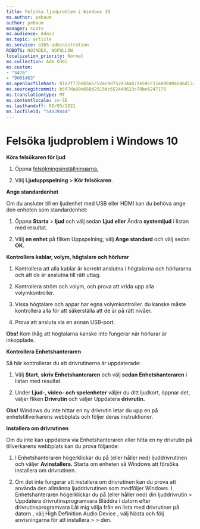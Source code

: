 ```yaml
---
title: Felsöka ljudproblem i Windows 10
ms.author: pebaum
author: pebaum
manager: scotv
ms.audience: Admin
ms.topic: article
ms.service: o365-administration
ROBOTS: NOINDEX, NOFOLLOW
localization_priority: Normal
ms.collection: Adm_O365
ms.custom:
- "3476"
- "9001463"
ms.openlocfilehash: 81a7f77bd6565c52ec9d752934a872e59cc11e89b90a646d17c3549d72e8a69f
ms.sourcegitcommit: b5f7da89a650d2915dc652449623c78be6247175
ms.translationtype: MT
ms.contentlocale: sv-SE
ms.lasthandoff: 08/05/2021
ms.locfileid: "54039444"
---
```

# <a name="troubleshooting-audio-issues-in-windows-10"></a>Felsöka ljudproblem i Windows 10

**Köra felsökaren för ljud**

1.  Öppna [felsökningsinställningarna.](ms-settings:troubleshoot)

2.  Välj **Ljuduppspelning**  >  **Kör felsökaren**.

**Ange standardenhet**

Om du ansluter till en ljudenhet med USB eller HDMI kan du behöva ange den enheten som standardenhet:

1. Öppna **Starta**  >  **ljud** och välj sedan **Ljud eller** Ändra **systemljud** i listan med resultat.

2.  Välj **en enhet** på fliken Uppspelning, välj **Ange standard** och välj sedan **OK.**

**Kontrollera kablar, volym, högtalare och hörlurar**

1. Kontrollera att alla kablar är korrekt anslutna i högtalarna och hörlurarna och att de är anslutna till rätt uttag.

2. Kontrollera ström och volym, och prova att vrida upp alla volymkontroller.

3. Vissa högtalare och appar har egna volymkontroller. du kanske måste kontrollera alla för att säkerställa att de är på rätt nivåer.

4. Prova att ansluta via en annan USB-port.

**Obs!** Kom ihåg att högtalarna kanske inte fungerar när hörlurar är inkopplade.

**Kontrollera Enhetshanteraren**

Så här kontrollerar du att drivrutinerna är uppdaterade:

1. Välj **Start**, **skriv Enhetshanteraren** och välj **sedan Enhetshanteraren** i listan med resultat.

2. Under **Ljud-, video- och spelenheter** väljer du ditt ljudkort, öppnar det, väljer fliken **Drivrutin** och väljer Uppdatera **drivrutin.**

**Obs!** Windows du inte hittar en ny drivrutin letar du upp en på enhetstillverkarens webbplats och följer deras instruktioner.

**Installera om drivrutinen**

Om du inte kan uppdatera via Enhetshanteraren eller hitta en ny drivrutin på tillverkarens webbplats kan du prova följande:

1. I Enhetshanteraren högerklickar du på (eller håller ned) ljuddrivrutinen och väljer **Avinstallera.** Starta om enheten så Windows att försöka installera om drivrutinen.

2. Om det inte fungerar att installera om drivrutinen kan du prova att använda den allmänna ljuddrivrutinen som medföljer Windows. I Enhetshanteraren högerklickar du på (eller håller ned) din ljuddrivrutin > Uppdatera drivrutinsprogramvara Bläddra i datorn efter drivrutinsprogramvara Låt mig välja från en lista med drivrutiner på datorn , välj High Definition Audio Device , välj Nästa och följ anvisningarna för att installera  >    >  den.  
